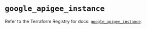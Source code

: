 # `google_apigee_instance`

Refer to the Terraform Registry for docs: [`google_apigee_instance`](https://registry.terraform.io/providers/hashicorp/google-beta/5.14.0/docs/resources/google_apigee_instance).
